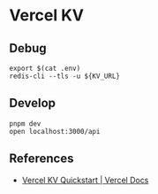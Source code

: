 # Vercel KV

## Debug

```shell
export $(cat .env)
redis-cli --tls -u ${KV_URL}
```

## Develop

```shell
pnpm dev
open localhost:3000/api
```

## References

- [Vercel KV Quickstart | Vercel Docs](https://vercel.com/docs/storage/vercel-kv/quickstart#)
